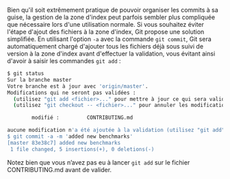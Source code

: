 Bien qu'il soit extrêmement pratique de pouvoir organiser les commits à sa guise, la gestion de la zone d'index peut parfois sembler plus compliquée que nécessaire lors d'une utilisation normale. Si vous souhaitez éviter l'étape d'ajout des fichiers à la zone d'index, Git propose une solution simplifiée. En utilisant l'option ```-a``` avec la commande ```git commit```, Git sera automatiquement chargé d'ajouter tous les fichiers déjà sous suivi de version à la zone d'index avant d'effectuer la validation, vous évitant ainsi d'avoir à saisir les commandes ```git add``` :

```bash
$ git status
Sur la branche master
Votre branche est à jour avec 'origin/master'.
Modifications qui ne seront pas validées :
  (utilisez "git add <fichier>..." pour mettre à jour ce qui sera validé)
  (utilisez "git checkout -- <fichier>..." pour annuler les modifications dans la copie de travail)

        modifié :         CONTRIBUTING.md

aucune modification n'a été ajoutée à la validation (utilisez "git add" ou "git commit -a")
$ git commit -a -m 'added new benchmarks'
[master 83e38c7] added new benchmarks
 1 file changed, 5 insertions(+), 0 deletions(-)
```

Notez bien que vous n’avez pas eu à lancer ```git add``` sur le fichier CONTRIBUTING.md avant de valider.
